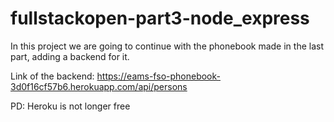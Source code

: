 # fullstackopen-part3-node_express
In this project we are going to continue with the phonebook made in the last part, adding a backend for it.

Link of the backend: https://eams-fso-phonebook-3d0f16cf57b6.herokuapp.com/api/persons

PD: Heroku is not longer free
